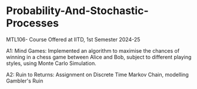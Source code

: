# Probability-And-Stochastic-Processes
MTL106- Course Offered at IITD, 1st Semester 2024-25

A1: Mind Games: 
Implemented an algorithm to maximise the chances of winning in a chess game between Alice and Bob, subject to different playing styles, using Monte Carlo Simulation.

A2: Ruin to Returns: 
Assignment on Discrete Time Markov Chain, modelling Gambler's Ruin
